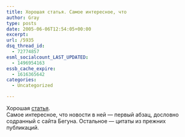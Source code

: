 ```yaml
---
title: Хорошая статья. Самое интересное, что
author: Gray
type: posts
date: 2005-06-06T12:54:05+00:00
excerpt:
url: /5935
dsq_thread_id:
  - 72774857
esml_socialcount_LAST_UPDATED:
  - 1496954163
essb_cache_expire:
  - 1616365642
categories:
  - Uncategorized

---
```








Хорошая <a href="http://webplanet.ru/news/internet/2005/6/6/begun_on_rambler.html" target="_blank">статья</a>.  
Самое интересное, что новости в ней &#8212; первый абзац, дословно содранный с сайта Бегуна. Остальное &#8212; цитаты из прежних публикаций.